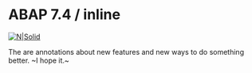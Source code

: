 # ABAP 7.4 / inline #

[![N|Solid](https://wiki.scn.sap.com/wiki/download/attachments/1710/ABAP%20Development.png?version=1&modificationDate=1446673897000&api=v2)](https://www.sap.com/brazil/developer.html)

The are annotations about new features and new ways to do something better. ~I hope it.~


